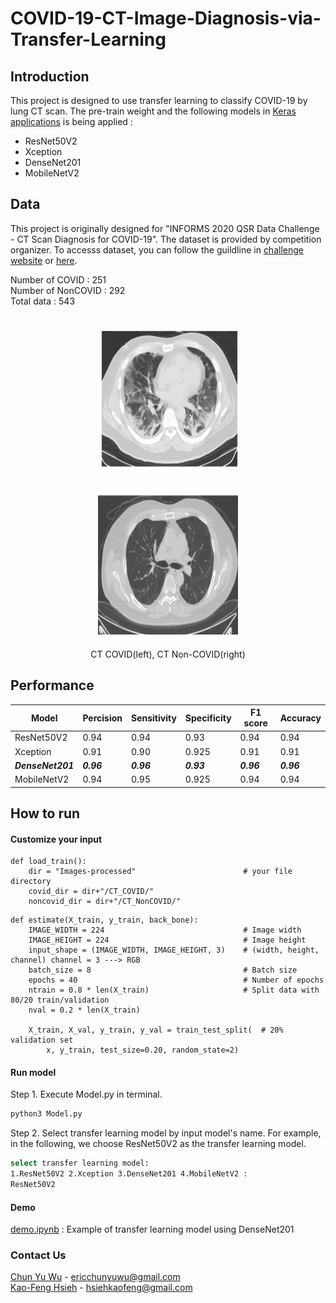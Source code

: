 # COVID-19-CT-Image-Diagnosis-via-Transfer-Learning


## Introduction
This project is designed to use transfer learning to classify COVID-19 by lung CT scan. The pre-train  weight and the following models in [Keras applications](https://keras.io/api/applications/) is being applied :

- ResNet50V2 
- Xception 
- DenseNet201 
- MobileNetV2


## Data 
This project is originally designed for "INFORMS 2020 QSR Data Challenge - CT Scan Diagnosis for COVID-19". The dataset is provided by competition organizer. To accesss dataset, you can follow the guildline in [challenge website](https://connect.informs.org/communities/community-home/digestviewer/viewthread?MessageKey=d8770470-40c4-4662-b8ca-d052fa17aaf8&CommunityKey=1d5653fa-85c8-46b3-8176-869b140e5e3c&tab=digestviewer) or [here](https://connect.informs.org/HigherLogic/System/DownloadDocumentFile.ashx?DocumentFileKey=953f3ec3-7d2d-9097-de0c-231d9b820505).

Number of COVID    : 251   
Number of NonCOVID : 292   
Total data         : 543


<p align='center'>
<img src= 'Images/covid_img.png' alt= 'covid_img' height= 224px width= 224px style="padding:20px"/><img src= 'Images/noncovid_img.jpg' alt= 'non_covid_img' height= 224px width= 224px style="padding:20px"/>
    <br>CT COVID(left), CT Non-COVID(right)
</p>

## Performance
<center>

Model|Percision|Sensitivity|Specificity|F1 score|Accuracy
-----|---------|-----------|-----------|--------|--------
ResNet50V2|0.94|0.94|0.93|0.94|0.94       
Xception |0.91|0.90|0.925|0.91|0.91         
***DenseNet201***|***0.96***|***0.96***|***0.93***|***0.96***|***0.96***       
MobileNetV2|0.94|0.95|0.925|0.94|0.94

</center>

## How to run
#### Customize your input
```python3
def load_train():
    dir = "Images-processed"                        # your file directory
    covid_dir = dir+"/CT_COVID/"
    noncovid_dir = dir+"/CT_NonCOVID/"
```

```python3
def estimate(X_train, y_train, back_bone):          
    IMAGE_WIDTH = 224                               # Image width
    IMAGE_HEIGHT = 224                              # Image height
    input_shape = (IMAGE_WIDTH, IMAGE_HEIGHT, 3)    # (width, height, channel) channel = 3 ---> RGB
    batch_size = 8                                  # Batch size 
    epochs = 40                                     # Number of epochs
    ntrain = 0.8 * len(X_train)                     # Split data with 80/20 train/validation 
    nval = 0.2 * len(X_train)

    X_train, X_val, y_train, y_val = train_test_split(  # 20% validation set
        x, y_train, test_size=0.20, random_state=2)
```
#### Run model
Step 1. Execute Model.py in terminal.

```bash
python3 Model.py
```
Step 2. Select transfer learning model by input model's name. For example, in the following, we choose ResNet50V2 as the transfer learning model. 

```bash
select transfer learning model: 
1.ResNet50V2 2.Xception 3.DenseNet201 4.MobileNetV2 :
ResNet50V2
```
#### Demo
[demo.ipynb](demo.ipynb) : Example of transfer learning model using DenseNet201

### Contact Us
[Chun Yu Wu](https://github.com/dumplingman0403) - ericchunyuwu@gmail.com   
[Kao-Feng Hsieh](https://github.com/hsiehkaofeng) - hsiehkaofeng@gmail.com





